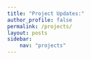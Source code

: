 ```yaml
---
title: "Project Updates:"
author_profile: false
permalink: /projects/
layout: posts
sidebar:
    nav: "projects"
---
```


